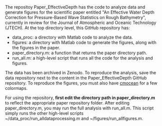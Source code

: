 The repositoy Paper_EffectiveDepth has the code to analyze data and generate figures for the scientific paper entitled "An Effective Water Depth Correction for Pressure-Based Wave Statistics on Rough Bathymetry", currently in review for the Journal of Atmospheric and Oceanic Technology (JTECH).
At the top directory level, this GitHub repository has:
* data_proc: a directory with Matlab code to analyze the data.
* figures: a directory with Matlab code to generate the figures, along with the figures in the paper.
* paper_directory.m: a function that returns the paper directory path.
* run_all.m: a high-level script that runs all the code for the analysis and figures.


The data has been archived in Zenodo. To reproduce the analysis, save the data repository next to the content in the Paper_EffectiveDepth GitHub repository.
To reproduce the figures, you must also have [cmocean](https://github.com/chadagreene/cmocean) for a few colormaps.

For using the repository, **first edit the directory path in paper_directory.m** to reflect the appropriate paper repository folder.
After editing paper_directory.m, you may run the full analysis with run_all.m. This script simply runs the other high-level scripts ~/data_proc/run_alldataprocessing.m and ~/figures/run_allfigures.m.

